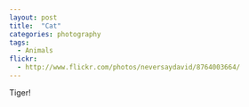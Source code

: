 ```yaml
---
layout: post
title:  "Cat"
categories: photography
tags:
  - Animals
flickr: 
  - http://www.flickr.com/photos/neversaydavid/8764003664/
---
```


Tiger!
